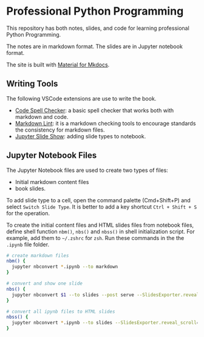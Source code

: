 # Professional Python Programming

This repository has both notes, slides, and code for learning professional Python Programming.

The notes are in markdown format. The slides are in Jupyter notebook format.

The site is built with [Material for Mkdocs](https://squidfunk.github.io/mkdocs-material/).

## Writing Tools

The following VSCode extensions are use to write the book.

- [Code Spell Checker](https://marketplace.visualstudio.com/items?itemName=streetsidesoftware.code-spell-checker): a basic spell checker that works both with markdown and code.
- [Markdown Lint](https://marketplace.visualstudio.com/items?itemName=DavidAnson.vscode-markdownlint): it is a markdown checking tools to encourage standards the consistency for markdown files.
- [Jupyter Slide Show](https://marketplace.visualstudio.com/items?itemName=ms-toolsai.vscode-jupyter-slideshow): adding slide types to notebook.

## Jupyter Notebook Files

The Jupyter Notebook files are used to create two types of files:

- Initial markdown content files
- book slides.

To add slide type to a cell, open the command palette (Cmd+Shift+P) and select `Switch Slide Type`. It is better to add a key shortcut `Ctrl + Shift + S` for the operation.

To create the initial content files and HTML slides files from notebook files, define shell function `nbm()`, `nbs()` and `nbss()` in shell initialization script. For example, add them to `~/.zshrc` for `zsh`. Run these commands in the the `.ipynb` file folder.

```sh
# create markdown files
nbm() {
  jupyter nbconvert *.ipynb --to markdown
}

# convert and show one slide
nbs() {
  jupyter nbconvert $1 --to slides --post serve --SlidesExporter.reveal_scroll=True
}

# convert all ipynb files to HTML slides
nbss() {
  jupyter nbconvert *.ipynb --to slides --SlidesExporter.reveal_scroll=True
}
```

